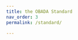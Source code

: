 ```yaml
---
title: the OBADA Standard
nav_order: 3
permalink: /standard/

---
```


<!-- DO NOT DELETE OR CHANGE PERMALINK: File MUST exist to redirect people to the /standard REPO 
removed "has_children: true" as these won't appear on the main site, exist in standard repo
-->

